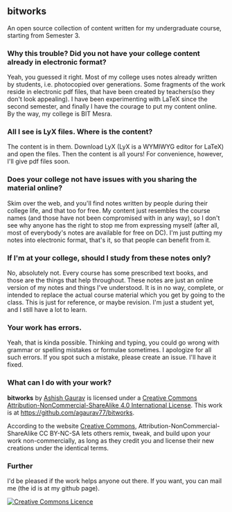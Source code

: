 <h2>bitworks</h2>
An open source collection of content written for my undergraduate course, starting from Semester 3. 

<h3>Why this trouble? Did you not have your college content already in electronic format?</h3>
Yeah, you guessed it right. Most of my college uses notes already written by students, i.e. photocopied over generations. Some fragments of the work reside in electronic pdf files, that have been created by teachers(so they don't look appealing). I have been experimenting with LaTeX since the second semester, and finally I have the courage to put my content online. By the way, my college is BIT Mesra.

<h3>All I see is LyX files. Where is the content?</h3>
The content is in them. Download LyX (LyX is a WYMIWYG editor for LaTeX) and open the files. Then the content is all yours! For convenience, however, I'll give pdf files soon.

<h3>Does your college not have issues with you sharing the material online?</h3>
Skim over the web, and you'll find notes written by people during their college life, and that too for free. My content just resembles the course names (and those have not been compromised with in any way), so I don't see why anyone has the right to stop me from expressing myself (after all, most of everybody's notes are available for free on DC). I'm just putting my notes into electronic format, that's it, so that people can benefit from it.

<h3>If I'm at your college, should I study from these notes only?</h3>
No, absolutely not. Every course has some prescribed text books, and those are the things that help throughout. These notes are just an online version of my notes and things I've understood. It is in no way, complete, or intended to replace the actual course material which you get by going to the class. This is just for reference, or maybe revision. I'm just a student yet, and I still have a lot to learn.

<h3>Your work has errors.</h3>
Yeah, that is kinda possible. Thinking and typing, you could go wrong with grammar or spelling mistakes or formulae sometimes. I apologize for all such errors. If you spot such a mistake, please create an issue. I'll have it fixed.

<h3>What can I do with your work?</h3>
<span xmlns:dct="http://purl.org/dc/terms/" href="http://purl.org/dc/dcmitype/Text" property="dct:title" rel="dct:type"><b>bitworks</b></span> by <a xmlns:cc="http://creativecommons.org/ns#" href="https://twitter.com/agaurav77" property="cc:attributionName" rel="cc:attributionURL">Ashish Gaurav</a> is licensed under a <a rel="license" href="http://creativecommons.org/licenses/by-nc-sa/4.0/">Creative Commons Attribution-NonCommercial-ShareAlike 4.0 International License</a>. This work is at <a xmlns:dct="http://purl.org/dc/terms/" href="https://github.com/agaurav77/bitworks" rel="dct:source">https://github.com/agaurav77/bitworks</a>.
<p>According to the website <a href="www.creativecommons.org">Creative Commons</a>, Attribution-NonCommercial-ShareAlike CC BY-NC-SA lets others remix, tweak, and build upon your work non-commercially, as long as they credit you and license their new creations under the identical terms.</p>

<h3>Further</h3>
I'd be pleased if the work helps anyone out there. If you want, you can mail me (the id is at my github page).

<a rel="license" href="http://creativecommons.org/licenses/by-nc-sa/4.0/"><img alt="Creative Commons Licence" style="border-width:0" src="https://i.creativecommons.org/l/by-nc-sa/4.0/88x31.png" /></a>

